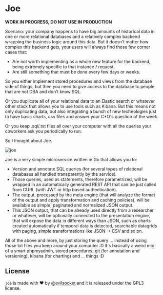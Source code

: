 # Joe

**WORK IN PROGRESS, DO NOT USE IN PRODUCTION**

Scenario: your company happens to have big amounts of historical data in one or more relational databases and a
 relatively complex backend wrapping the business logic around this data. But it doesn't matter how complex this
  backend gets, your users will always find those few corner cases that:

* Are not worth implementing as a whole new feature for the backend, being extremely specific to that instance / request.
* Are still something that must be done every few days or weeks.

So you either implement stored procedures and views from the database side of things, but then you need to give access 
to the database to people that are not DBA and don't know SQL.

Or you duplicate all of your relational data to an Elastic search or whatever other stack that allows you to use tools 
such as Kibana. But this means not only duplicating data, but also integrating a bunch of new technologies just to have 
basic charts, csv files and answer your C*O's question of the week.

Or you keep .sql/.txt files all over your computer with all the queries your coworkers ask you periodically to run.

So I thought about Joe.

![joe](https://i.imgur.com/X6exz98.png)

Joe is a very simple microservice written in Go that allows you to:

* Version and annotate SQL queries (for several types of relational databases all handled transparently by the service).
* Those queries, used as statements, therefore parametrized, will be wrapped in an automatically generated REST API that
 can be just called from CURL (with JWT or http based authentication).
* The output, processed by the meta engine (that will analyze the format of the output and apply transformation and caching policies), will be available as simple, paginated and normalized JSON output.
* This JSON output, that can be already used directly from a researcher or whatever, will be optionally connected to the presentation engine, that will expose the data in different ways than JSON, such as charts created automatically if temporal data is detected, searchable datagrids with paging, simple transformations like JSON -> CSV and so on.

All of the above and more, by just storing the query ... instead of using those txt files you keep around your
 computer :D It's basically a weird mix of a smart phpmyadmin, stored procedures, git (for annotation and versioning), 
 kibana (for charting) and  ... things :D
 
## License

`joe` is made with ♥  by [@evilsocket](https://twitter.com/evilsocket) and it is released under the GPL3 license.